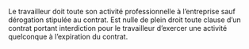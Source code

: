 Le travailleur doit toute son activité professionnelle à l’entreprise sauf dérogation stipulée au contrat.
Est nulle de plein droit toute clause d’un contrat portant interdiction pour le travailleur d’exercer une activité quelconque à l’expiration du contrat.